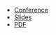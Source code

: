 * [Conference](https://prometheusdayeu22.sched.com/event/zfKI/opening-remarks-richard-hartmann-community-director-grafana-labs)
* [Slides](https://docs.google.com/presentation/d/12l9hWH7r3q7N1FA5RRn_RvJ6kEt7xaVEs0iCKpvFFN8/edit#slide=id.g6de6b9787d_0_0)
* [PDF](2022-05-17--KubeCon-PrometheusDay_Opening.pdf)

